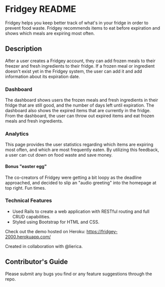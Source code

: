 # Fridgey README
Fridgey helps you keep better track of what's in your fridge in order to prevent food waste. Fridgey recommends items to eat before expiration and shows which meals are expiring most often.

## Description
After a user creates a Fridgey account, they can add frozen meals to their freezer and fresh ingredients to their fridge.  If a frozen meal or ingredient doesn't exist yet in the Fridgey system, the user can add it and add information about its expiration date.

### Dashboard
The dashboard shows users the frozen meals and fresh ingredients in their fridge that are still good, and the number of days left until expiration.  The dashboard also shows the expired items that are currently in the fridge.  From the dashboard, the user can throw out expired items and eat frozen meals and fresh ingredients.  

### Analytics
This page provides the user statistics regarding which items are expiring most often, and which are most frequently eaten.  By utilizing this feedback, a user can cut down on food waste and save money.

#### Bonus "easter egg"
The co-creators of Fridgey were getting a bit loopy as the deadline approached, and decided to slip an "audio greeting" into the homepage at top right.  Fun times.   

### Technical Features
+ Used Rails to create a web application with RESTful routing and full CRUD capabilities.
+ Styled using Bootstrap for HTML and CSS.

Check out the demo hosted on Heroku: https://fridgey-2000.herokuapp.com/

Created in collaboration with @lierica.

## Contributor's Guide
Please submit any bugs you find or any feature suggestions through the repo.

